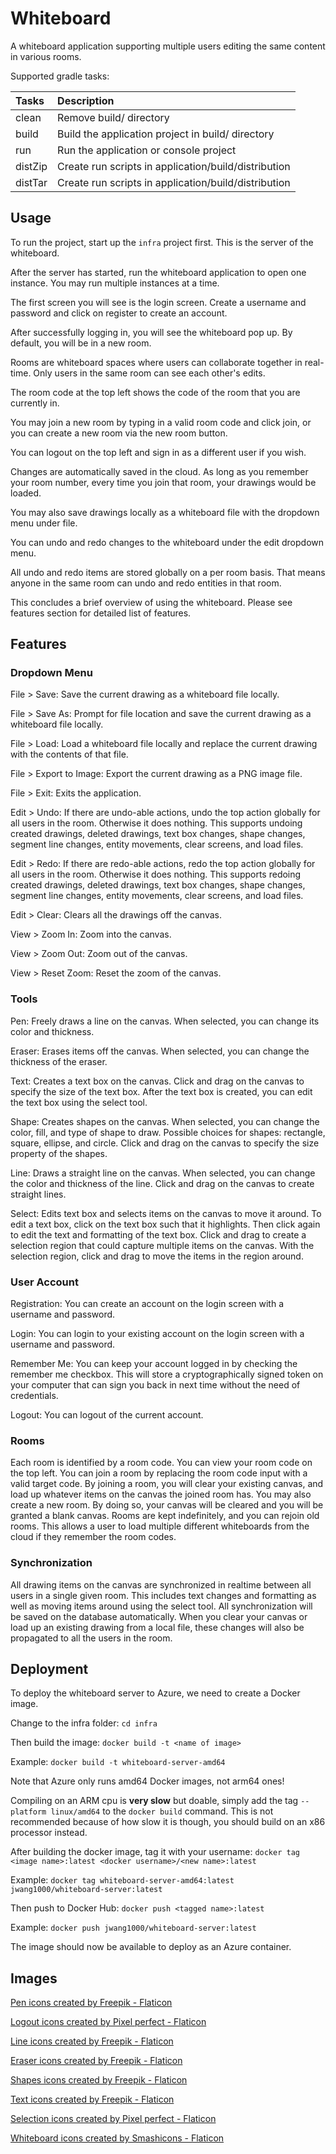 # Whiteboard

A whiteboard application supporting multiple users editing the same content in various rooms.

Supported gradle tasks:

| Tasks   | Description                                          |
|:--------|:-----------------------------------------------------|
| clean   | Remove build/ directory                              |
| build   | Build the application project in build/ directory    |
| run     | Run the application or console project               |
| distZip | Create run scripts in application/build/distribution |
| distTar | Create run scripts in application/build/distribution |


## Usage

To run the project, start up the `infra` project first. This is the server of the whiteboard.

After the server has started, run the whiteboard application to open one instance. You may run multiple instances at a time.

The first screen you will see is the login screen. Create a username and password and click on register to create an account.

After successfully logging in, you will see the whiteboard pop up. By default, you will be in a new room.

Rooms are whiteboard spaces where users can collaborate together in real-time. Only users in the same room can see each other's edits.

The room code at the top left shows the code of the room that you are currently in. 

You may join a new room by typing in a valid room code and click join, or you can create a new room via the new room button.

You can logout on the top left and sign in as a different user if you wish.

Changes are automatically saved in the cloud. As long as you remember your room number, every time you join that room, your drawings would be loaded.

You may also save drawings locally as a whiteboard file with the dropdown menu under file.

You can undo and redo changes to the whiteboard under the edit dropdown menu.

All undo and redo items are stored globally on a per room basis. That means anyone in the same room can undo and redo entities in that room.

This concludes a brief overview of using the whiteboard. Please see features section for detailed list of features.


## Features

### Dropdown Menu

File > Save: Save the current drawing as a whiteboard file locally.

File > Save As: Prompt for file location and save the current drawing as a whiteboard file locally.

File > Load: Load a whiteboard file locally and replace the current drawing with the contents of that file.

File > Export to Image: Export the current drawing as a PNG image file.

File > Exit: Exits the application.

Edit > Undo: If there are undo-able actions, undo the top action globally for all users in the room. Otherwise it does nothing. This supports undoing created drawings, deleted drawings, text box changes, shape changes, segment line changes, entity movements, clear screens, and load files.

Edit > Redo: If there are redo-able actions, redo the top action globally for all users in the room. Otherwise it does nothing. This supports redoing created drawings, deleted drawings, text box changes, shape changes, segment line changes, entity movements, clear screens, and load files.

Edit > Clear: Clears all the drawings off the canvas.

View > Zoom In: Zoom into the canvas.

View > Zoom Out: Zoom out of the canvas.

View > Reset Zoom: Reset the zoom of the canvas.

### Tools

Pen: Freely draws a line on the canvas. When selected, you can change its color and thickness.

Eraser: Erases items off the canvas. When selected, you can change the thickness of the eraser.

Text: Creates a text box on the canvas. Click and drag on the canvas to specify the size of the text box. After the text box is created, you can edit the text box using the select tool.

Shape: Creates shapes on the canvas. When selected, you can change the color, fill, and type of shape to draw. Possible choices for shapes: rectangle, square, ellipse, and circle. Click and drag on the canvas to specify the size property of the shapes.

Line: Draws a straight line on the canvas. When selected, you can change the color and thickness of the line. Click and drag on the canvas to create straight lines.

Select: Edits text box and selects items on the canvas to move it around. To edit a text box, click on the text box such that it highlights. Then click again to edit the text and formatting of the text box. Click and drag to create a selection region that could capture multiple items on the canvas. With the selection region, click and drag to move the items in the region around.

### User Account

Registration: You can create an account on the login screen with a username and password.

Login: You can login to your existing account on the login screen with a username and password.

Remember Me: You can keep your account logged in by checking the remember me checkbox. This will store a cryptographically signed token on your computer that can sign you back in next time without the need of credentials.

Logout: You can logout of the current account.

### Rooms

Each room is identified by a room code. You can view your room code on the top left. You can join a room by replacing the room code input with a valid target code. By joining a room, you will clear your existing canvas, and load up whatever items on the canvas the joined room has. You may also create a new room. By doing so, your canvas will be cleared and you will be granted a blank canvas. Rooms are kept indefinitely, and you can rejoin old rooms. This allows a user to load multiple different whiteboards from the cloud if they remember the room codes.

### Synchronization

All drawing items on the canvas are synchronized in realtime between all users in a single given room. This includes text changes and formatting as well as moving items around using the select tool. All synchronization will be saved on the database automatically. When you clear your canvas or load up an existing drawing from a local file, these changes will also be propagated to all the users in the room.


## Deployment

To deploy the whiteboard server to Azure, we need to create a Docker image.

Change to the infra folder: `cd infra`

Then build the image: `docker build -t <name of image>`

Example: `docker build -t whiteboard-server-amd64`

Note that Azure only runs amd64 Docker images, not arm64 ones!

Compiling on an ARM cpu is **very slow** but doable, simply add the tag 
`--platform linux/amd64` to the `docker build` command. This is not recommended
because of how slow it is though, you should build on an x86 processor instead.

After building the docker image, tag it with your username:
`docker tag <image name>:latest <docker username>/<new name>:latest`

Example: `docker tag whiteboard-server-amd64:latest jwang1000/whiteboard-server:latest`

Then push to Docker Hub: `docker push <tagged name>:latest`

Example: `docker push jwang1000/whiteboard-server:latest`

The image should now be available to deploy as an Azure container.


## Images

<a href="https://www.flaticon.com/free-icons/pen" title="pen icons">Pen icons created by Freepik - Flaticon</a>

<a href="https://www.flaticon.com/free-icons/logout" title="logout icons">Logout icons created by Pixel perfect - Flaticon</a>

<a href="https://www.flaticon.com/free-icons/line" title="line icons">Line icons created by Freepik - Flaticon</a>

<a href="https://www.flaticon.com/free-icons/eraser" title="eraser icons">Eraser icons created by Freepik - Flaticon</a>

<a href="https://www.flaticon.com/free-icons/shapes" title="shapes icons">Shapes icons created by Freepik - Flaticon</a>

<a href="https://www.flaticon.com/free-icons/text" title="text icons">Text icons created by Freepik - Flaticon</a>

<a href="https://www.flaticon.com/free-icons/selection" title="selection icons">Selection icons created by Pixel perfect - Flaticon</a>

<a href="https://www.flaticon.com/free-icons/whiteboard" title="whiteboard icons">Whiteboard icons created by Smashicons - Flaticon</a>

